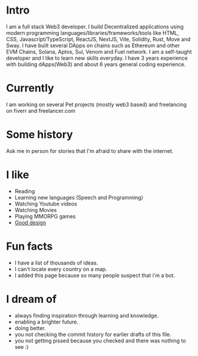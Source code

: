 
# Intro

I am a full stack Web3 developer. I build Decentralized applications using modern programming languages/libraries/frameworks/tools like HTML, CSS, Javascript/TypeScript, ReactJS, NextJS, Vite, Solidity, Rust, Move and Sway. I have built several DApps on chains such as Ethereum and other EVM Chains, Solana, Aptos, Sui, Venom and Fuel network. I am a self-taught developer and I like to learn new skills everyday. I have 3 years experience with building dApps(Web3) and about 6 years general coding experience.

# Currently

I am working on several Pet projects (mostly web3 based) and freelancing on fiverr and freelancer.com

# Some history

Ask me in person for stories that I'm afraid to share with the internet.

# I like

- Reading
- Learning new languages (Speech and Programming)
- Watching Youtube videos
- Watching Movies
- Playing MMORPG games
- [Good design](/)

# Fun facts

- I have a list of thousands of ideas.
- I can't locate every country on a map.
- I added this page because so many people suspect that i'm a bot.

# I dream of

- always finding inspiration through learning and knowledge.
- enabling a brighter future.
- doing better.
- you not checking the commit history for earlier drafts of this file.
- you not getting pissed because you checked and there was nothing to see :)
